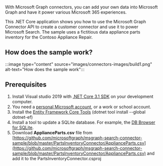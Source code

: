 <!-- markdownlint-disable MD002 MD041 -->

With Microsoft Graph connectors, you can add your own data into Microsoft Graph and have it power various Microsoft 365 experiences.

This .NET Core application shows you how to use the Microsoft Graph Connector API to create a customer connector and use it to power Microsoft Search. The sample uses a fictitious data appliance parts inventory for the Contoso Appliance Repair.

## How does the sample work?

:::image type="content" source="images/connectors-images/build1.png" alt-text="How does the sample work":::

## Prerequisites

1. Install Visual studio 2019 with [.NET Core 3.1 SDK](https://www.microsoft.com/net/download/core) on your development computer.
2. You need a [personal Microsoft account](https://signup.live.com/), or a work or school account.
3. Install the [Entity Framework Core Tools](/ef/core/miscellaneous/cli/dotnet) (dotnet tool install --global dotnet-ef)
4. Install a tool to update a SQLite database. For example, the [DB Browser for SQLite](https://sqlitebrowser.org/).
5. Download **ApplianceParts.csv** file from [https://github.com/microsoftgraph/msgraph-search-connector-sample/blob/master/PartsInventoryConnector/ApplianceParts.csv](https://github.com/microsoftgraph/msgraph-search-connector-sample/blob/master/PartsInventoryConnector/ApplianceParts.csv) and add it to the PartsInventoryConnector.csproj

